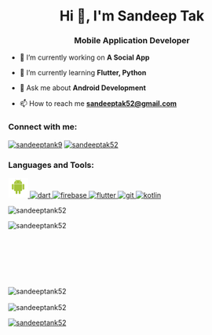 <h1 align="center">Hi 👋, I'm Sandeep Tak</h1>
<h3 align="center">Mobile Application Developer</h3>



- 🔭 I’m currently working on **A Social App**

- 🌱 I’m currently learning **Flutter, Python**

- 💬 Ask me about **Android Development**

- 📫 How to reach me **sandeeptak52@gmail.com**




<h3 align="left">Connect with me:</h3>
<p align="left">
<a href="https://twitter.com/sandeeptank9" target="blank"><img align="center" src="https://cdn.jsdelivr.net/npm/simple-icons@3.0.1/icons/twitter.svg" alt="sandeeptank9" height="30" width="40" /></a>
<a href="https://linkedin.com/in/sandeeptak52" target="blank"><img align="center" src="https://cdn.jsdelivr.net/npm/simple-icons@3.0.1/icons/linkedin.svg" alt="sandeeptak52" height="30" width="40" /></a>
</p>



<h3 align="left">Languages and Tools:</h3>
<p align="left"> <a href="https://developer.android.com" target="_blank"> <img src="https://raw.githubusercontent.com/devicons/devicon/master/icons/android/android-original-wordmark.svg" alt="android" width="40" height="40"/> </a> <a href="https://dart.dev" target="_blank"> <img src="https://www.vectorlogo.zone/logos/dartlang/dartlang-icon.svg" alt="dart" width="40" height="40"/> </a> <a href="https://firebase.google.com/" target="_blank"> <img src="https://www.vectorlogo.zone/logos/firebase/firebase-icon.svg" alt="firebase" width="40" height="40"/> </a> <a href="https://flutter.dev" target="_blank"> <img src="https://www.vectorlogo.zone/logos/flutterio/flutterio-icon.svg" alt="flutter" width="40" height="40"/> </a> <a href="https://git-scm.com/" target="_blank"> <img src="https://www.vectorlogo.zone/logos/git-scm/git-scm-icon.svg" alt="git" width="40" height="40"/> </a> <a href="https://kotlinlang.org" target="_blank"> <img src="https://www.vectorlogo.zone/logos/kotlinlang/kotlinlang-icon.svg" alt="kotlin" width="40" height="40"/> </a> </p>

<p align="left"> <img src="https://komarev.com/ghpvc/?username=sandeeptank52&label=Profile%20views&color=0e75b6&style=flat" alt="sandeeptank52" /> </p>

<p>&nbsp;<img align="left" src="https://github-readme-stats.vercel.app/api/top-langs?username=sandeeptank52&show_icons=true&locale=en&layout=compact" alt="sandeeptank52" /></p>

<p>&nbsp;<br><br><br><br><br><br><img align="center" src="https://github-readme-stats.vercel.app/api?username=sandeeptank52&show_icons=true&locale=en" alt="sandeeptank52" /></p>

<p><img align="center" src="https://github-readme-streak-stats.herokuapp.com/?user=sandeeptank52&" alt="sandeeptank52" /></p>





<p align="left"> <a href="https://github.com/ryo-ma/github-profile-trophy"><img src="https://github-profile-trophy.vercel.app/?username=sandeeptank52" alt="sandeeptank52" /></a> </p>

